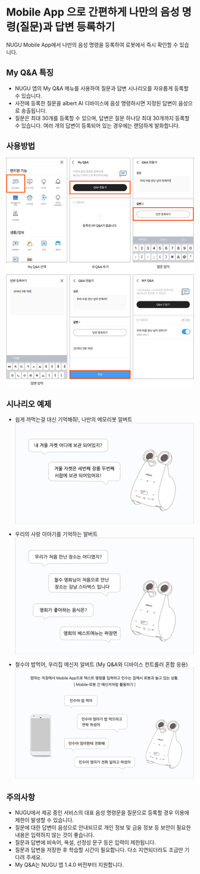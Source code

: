 # Mobile App 으로 간편하게 나만의 음성 명령(질문)과 답변 등록하기 
NUGU Mobile App에서 나만의 음성 명령을 등록하여 로봇에서 즉시 확인할 수 있습니다.

My Q&A 특징
---
- NUGU 앱의 My Q&A 메뉴를 사용하여 질문과 답변 시나리오를 자유롭게 등록할 수 있습니다.
- 사전에 등록한 질문을 albert AI 디바이스에 음성 명령하시면 지정된 답변이 음성으로 송출됩니다.
- 질문은 최대 30개를 등록할 수 있으며, 답변은 질문 하나당 최대 30개까지 등록할 수 있습니다. 여러 개의 답변이 등록되어 있는 경우에는 랜덤하게 발화합니다.

사용방법
---

![My Q&A 사용방법](./images/albert04.png)

시나리오 예제
---
- 쉽게 까먹는걸 대신 기억해줘!, 나만의 메모리봇 알버트
![메모리봇 예제](./images/albert01.png)
 
- 우리의 사랑 이야기를 기억하는 알버트 
![사랑 이야기 예제](./images/albert02.png)
 
- 철수야 밥먹어, 우리집 메신저 알버트 (My Q&A와 디바이스 컨트롤러 혼합 응용)
![메신저 예제](./images/albert03.png)
 
주의사항
---
- NUGU에서 제공 중인 서비스의 대표 음성 명령문을 질문으로 등록할 경우 이용에 제한이 발생할 수 있습니다.
- 질문에 대한 답변이 음성으로 안내되므로 개인 정보 및 금융 정보 등 보안이 필요한 내용은 입력하지 않는 것이 좋습니다.
- 질문과 답변에 비속어, 욕설, 선정성 문구 등은 입력이 제한됩니다.
- 질문과 답변을 저장한 후 학습할 시간이 필요합니다. 다소 지연되더라도 조금만 기다려 주세요.
- My Q&A는 NUGU 앱 1.4.0 버전부터 지원합니다.
